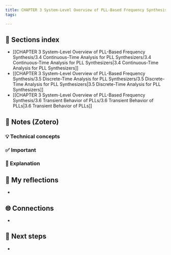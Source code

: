 ```yaml
---
title: CHAPTER 3 System-Level Overview of PLL-Based Frequency Synthesis
tags:

---
```


## 📂 Sections index
- [[CHAPTER 3 System-Level Overview of PLL-Based Frequency Synthesis/3.4 Continuous-Time Analysis for PLL Synthesizers/3.4 Continuous-Time Analysis for PLL Synthesizers|3.4 Continuous-Time Analysis for PLL Synthesizers]]
- [[CHAPTER 3 System-Level Overview of PLL-Based Frequency Synthesis/3.5 Discrete-Time Analysis for PLL Synthesizers/3.5 Discrete-Time Analysis for PLL Synthesizers|3.5 Discrete-Time Analysis for PLL Synthesizers]]
- [[CHAPTER 3 System-Level Overview of PLL-Based Frequency Synthesis/3.6 Transient Behavior of PLLs/3.6 Transient Behavior of PLLs|3.6 Transient Behavior of PLLs]]

## 🔗 Notes (Zotero)
### 💡 Technical concepts


### ✅️ Important


### ️🔶 Explanation


## 📝 My reflections
- 

## 🌐 Connections
- 

## 🧭 Next steps
- 

